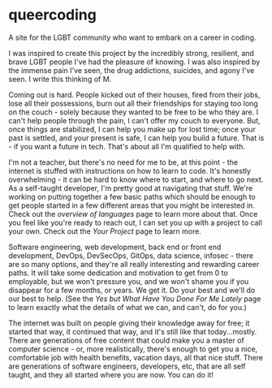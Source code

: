 # queercoding

A site for the LGBT community who want to embark on a career in coding.

I was inspired to create this project by the incredibly strong, resilient, and brave LGBT people I've had the pleasure of knowing. I was also inspired by the immense pain I've seen, the drug addictions, suicides, and agony I've seen. I write this thinking of M.

Coming out is hard. People kicked out of their houses, fired from their jobs, lose all their possessions, burn out all their friendships for staying too long on the couch - solely because they wanted to be free to be who they are. I can't help people through the pain, I can't offer my couch to everyone. But, once things are stabilized, I can help you make up for lost time; once your past is settled, and your present is safe, I can help you build a future. That is - if you want a future in tech. That's about all I'm qualified to help with.

I'm not a teacher, but there's no need for me to be, at this point - the internet is stuffed with instructions on how to learn to code. It's honestly overwhelming - it can be hard to know where to start, and where to go next. As a self-taught developer, I'm pretty good at navigating that stuff. We're working on putting together a few basic paths which should be enough to get people started in a few different areas that you might be interested in. Check out the _overview of languages_ page to learn more about that. Once you feel like you're ready to reach out, I can set you up with a project to call your own. Check out the _Your Project_ page to learn more.

Software engineering, web development, back end or front end development, DevOps, DevSecOps, GitOps, data science, infosec - there are so many options, and they're all really interesting and rewarding career paths. It will take some dedication and motivation to get from 0 to employable, but we won't pressure you, and we won't shame you if you disappear for a few months, or years. We get it. Do your best and we'll do our best to help. (See the _Yes but What Have You Done For Me Lately_ page to learn exactly what the details of what we can, and can't, do for you.)

The internet was built on people giving their knowledge away for free; it started that way, it continued that way, and it's still like that today...mostly. There are generations of free content that could make you a master of computer science - or, more realistically, there's enough to get you a nice, comfortable job with health benefits, vacation days, all that nice stuff. There are generations of software engineers, developers, etc, that are all self taught, and they all started where you are now. You can do it!
